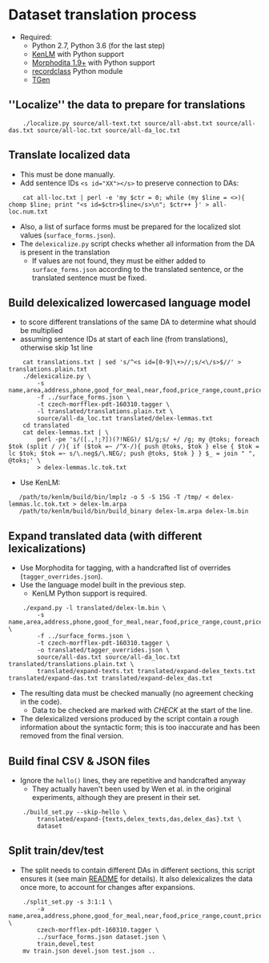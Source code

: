 Dataset translation process
===========================

* Required:
    * Python 2.7, Python 3.6 (for the last step)
    * [KenLM](http://kheafield.com/code/kenlm/) with Python support
    * [Morphodita 1.9+](https://github.com/ufal/morphodita) with Python support
    * [recordclass](https://pypi.python.org/pypi/recordclass) Python module
    * [TGen](https://github.com/UFAL-DSG/tgen)

''Localize'' the data to prepare for translations
-----------------------------------------------

```
    ./localize.py source/all-text.txt source/all-abst.txt source/all-das.txt source/all-loc.txt source/all-da_loc.txt
```

Translate localized data
------------------------

* This must be done manually.
* Add sentence IDs `<s id="XX"></s>` to preserve connection to DAs:
```
    cat all-loc.txt | perl -e 'my $ctr = 0; while (my $line = <>){ chomp $line; print "<s id=$ctr>$line</s>\n"; $ctr++ }' > all-loc.num.txt
```
* Also, a list of surface forms must be prepared for the localized slot values (`surface_forms.json`).
* The `delexicalize.py` script checks whether all information from the DA is present in the translation
    * If values are not found, they must be either added to `surface_forms.json` according to the
      translated sentence, or the translated sentence must be fixed.


Build delexicalized lowercased language model
---------------------------------------------

* to score different translations of the same DA to determine what should be multiplied
* assuming sentence IDs at start of each line (from translations), otherwise skip 1st line
```
    cat translations.txt | sed 's/^<s id=[0-9]\+>//;s/<\/s>$//' > translations.plain.txt
    ./delexicalize.py \
        -s name,area,address,phone,good_for_meal,near,food,price_range,count,price,postcode 
        -f ../surface_forms.json \
        -t czech-morfflex-pdt-160310.tagger \
        -l translated/translations.plain.txt \
        source/all-da_loc.txt translated/delex-lemmas.txt
    cd translated
    cat delex-lemmas.txt | \
        perl -pe 's/([.,!;?])(?!NEG)/ $1/g;s/ +/ /g; my @toks; foreach $tok (split / /){ if ($tok =~ /^X-/){ push @toks, $tok } else { $tok = lc $tok; $tok =~ s/\.neg$/\.NEG/; push @toks, $tok } } $_ = join " ", @toks;' \
        > delex-lemmas.lc.tok.txt
```

* Use KenLM:

```
   /path/to/kenlm/build/bin/lmplz -o 5 -S 15G -T /tmp/ < delex-lemmas.lc.tok.txt > delex-lm.arpa
   /path/to/kenlm/build/bin/build_binary delex-lm.arpa delex-lm.bin
```    


Expand translated data (with different lexicalizations)
-------------------------------------------------------

* Use Morphodita for tagging, with a handcrafted list of overrides (`tagger_overrides.json`).
* Use the language model built in the previous step.
    * KenLM Python support is required.

```    
    ./expand.py -l translated/delex-lm.bin \
        -s name,area,address,phone,good_for_meal,near,food,price_range,count,price,postcode \
        -f ../surface_forms.json \
        -t czech-morfflex-pdt-160310.tagger \
        -o translated/tagger_overrides.json \
        source/all-das.txt source/all-da_loc.txt translated/translations.plain.txt \
        translated/expand-texts.txt translated/expand-delex_texts.txt translated/expand-das.txt translated/expand-delex_das.txt
```

* The resulting data must be checked manually (no agreement checking in the code).
    * Data to be checked are marked with _CHECK_ at the start of the line.
* The delexicalized versions produced by the script contain a rough information about the 
  syntactic form; this is too inaccurate and has been removed from the final version.

Build final CSV & JSON files
----------------------------

* Ignore the `hello()` lines, they are repetitive and handcrafted anyway
    * They actually haven't been used by Wen et al. in the original experiments, although they are
      present in their set.

```
    ./build_set.py --skip-hello \
        translated/expand-{texts,delex_texts,das,delex_das}.txt \
        dataset
```

Split train/dev/test
--------------------

* The split needs to contain different DAs in different sections, this script ensures it (see main [README](../README.md) for details). 
    It also delexicalizes the data once more, to account for changes after expansions.

```
    ./split_set.py -s 3:1:1 \
        -a name,area,address,phone,good_for_meal,near,food,price_range,count,price,postcode \
        czech-morfflex-pdt-160310.tagger \
        ../surface_forms.json dataset.json \
        train,devel,test
    mv train.json devel.json test.json ..
```

